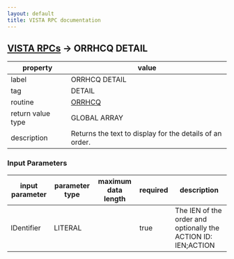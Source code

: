 ```yaml
---
layout: default
title: VISTA RPC documentation
---
```




## [VISTA RPCs](TableOfContent.md) &#8594; ORRHCQ DETAIL 

 property | value 
--- | --- 
 label | ORRHCQ DETAIL
 tag | DETAIL
 routine | [ORRHCQ](http://code.osehra.org/dox/Routine_ORRHCQ_source.html)
 return value type | GLOBAL ARRAY
 description | Returns the text to display for the details of an order.

### Input Parameters

| input parameter | parameter type | maximum data length | required | description | 
| --- | --- | --- | --- | --- | 
| IDentifier | LITERAL |  | true | The IEN of the order and optionally the ACTION ID:  IEN;ACTION | 